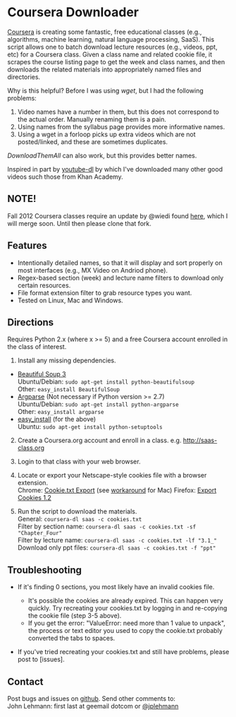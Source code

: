 Coursera Downloader
===================
[Coursera] is creating some fantastic, free educational classes (e.g., algorithms, machine learning, natural language processing, SaaS).  This script allows one to batch download lecture resources (e.g., videos, ppt, etc) for a Coursera class.  Given a class name and related cookie file, it scrapes the course listing page to get the week and class names, and then downloads the related materials into appropriately named files and directories.

Why is this helpful?  Before I was using *wget*, but I had the following problems:

1. Video names have a number in them, but this does not correspond to the actual order.  Manually renaming them is a pain.
2. Using names from the syllabus page provides more informative names.
3. Using a wget in a forloop picks up extra videos which are not posted/linked, and these are sometimes duplicates.

*DownloadThemAll* can also work, but this provides better names.  

Inspired in part by [youtube-dl] by which I've downloaded many other good videos such those from Khan Academy.  


NOTE!
--------
Fall 2012 Coursera classes require an update by @wiedi found [here], which I will merge soon. Until then please clone that fork.


Features
--------

  * Intentionally detailed names, so that it will display and sort properly
    on most interfaces (e.g., MX Video on Andriod phone).
  * Regex-based section (week) and lecture name filters to download only
    certain resources.
  * File format extension filter to grab resource types you want.
  * Tested on Linux, Mac and Windows.


Directions
----------

Requires Python 2.x (where x >= 5) and a free Coursera account enrolled in the class of interest.

1. Install any missing dependencies.

  * [Beautiful Soup 3]  
  Ubuntu/Debian: `sudo apt-get install python-beautifulsoup`  
  Other: `easy_install BeautifulSoup`  
  * [Argparse] (Not necessary if Python version >= 2.7)  
  Ubuntu/Debian: `sudo apt-get install python-argparse`  
  Other: `easy_install argparse`  
  * [easy_install] (for the above)  
  Ubuntu: `sudo apt-get install python-setuptools`  
  
2. Create a Coursera.org account and enroll in a class.
e.g. http://saas-class.org  

3. Login to that class with your web browser.

4. Locate or export your Netscape-style cookies file with a browser extension.  
    Chrome: [Cookie.txt Export]  (see [workaround] for Mac)
    Firefox: [Export Cookies 1.2]  
      
5. Run the script to download the materials.  
    General:                 `coursera-dl saas -c cookies.txt`  
    Filter by section name:  `coursera-dl saas -c cookies.txt -sf "Chapter_Four"`  
    Filter by lecture name:  `coursera-dl saas -c cookies.txt -lf "3.1_"`  
    Download only ppt files: `coursera-dl saas -c cookies.txt -f "ppt"`  


Troubleshooting
---------------

* If it's finding 0 sections, you most likely have an invalid cookies file.
  * It's possible the cookies are already expired. This can happen very quickly.
    Try recreating your cookies.txt by logging in and re-copying the cookie file (step 3-5 above).  
  * If you get the error: "ValueError: need more than 1 value to unpack", the
    process or text editor you used to copy the cookie.txt probably converted the
    tabs to spaces.

* If you've tried recreating your cookies.txt and still have problems, please post to [issues].


Contact
-------
Post bugs and issues on [github].  Send other comments to:  
John Lehmann: first last at geemail dotcom or [@jplehmann]  

  

[@jplehmann]: www.twitter.com/jplehmann
[Cookie.txt Export]: https://chrome.google.com/webstore/detail/lopabhfecdfhgogdbojmaicoicjekelh
[youtube-dl]: http://rg3.github.com/youtube-dl
[Coursera]: http://www.coursera.org
[Beautiful Soup 3]: http://www.crummy.com/software/BeautifulSoup
[Argparse]: http://pypi.python.org/pypi/argparse
[wget]: http://sourceforge.net/projects/gnuwin32/files/wget/1.11.4-1/wget-1.11.4-1-setup.exe
[Export Cookies 1.2]: https://addons.mozilla.org/en-US/firefox/addon/export-cookies
[easy_install]: http://pypi.python.org/pypi/setuptools
[github]: https://github.com/jplehmann/coursera/issues
[workaround]: https://github.com/jplehmann/coursera/issues/6
[here]: https://github.com/wiedi/coursera
